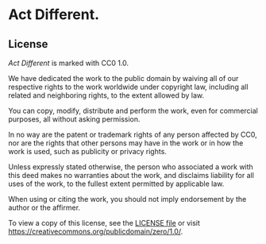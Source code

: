# Act Different.

## License

_Act Different_ is marked with CC0 1.0.

We have dedicated the work to the public domain by waiving all of our
respective rights to the work worldwide under copyright law, including
all related and neighboring rights, to the extent allowed by law.

You can copy, modify, distribute and perform the work, even for
commercial purposes, all without asking permission.

In no way are the patent or trademark rights of any person affected by
CC0, nor are the rights that other persons may have in the work or in
how the work is used, such as publicity or privacy rights.

Unless expressly stated otherwise, the person who associated a work
with this deed makes no warranties about the work, and disclaims
liability for all uses of the work, to the fullest extent permitted by
applicable law.

When using or citing the work, you should not imply endorsement by the
author or the affirmer.

To view a copy of this license, see the [LICENSE file](./LICENSE) or
visit <https://creativecommons.org/publicdomain/zero/1.0/>.
